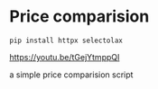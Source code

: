 # Price comparision

`pip install httpx selectolax`

https://youtu.be/tGejYtmppQI

a simple price comparision script
